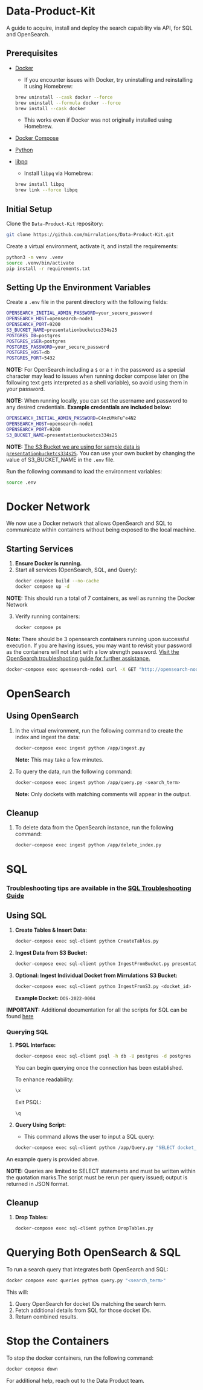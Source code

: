 # Data-Product-Kit
A guide to acquire, install and deploy the search capability via API, for SQL and OpenSearch.

## Prerequisites
- [Docker](https://docs.docker.com/get-docker/)
    * If you encounter issues with Docker, try uninstalling and reinstalling it using Homebrew:
    ```bash
    brew uninstall --cask docker --force
    brew uninstall --formula docker --force
    brew install --cask docker
    ```
    * This works even if Docker was not originally installed using Homebrew.

- [Docker Compose](https://docs.docker.com/compose/install/)
- [Python](https://www.python.org/downloads/)
- [libpq](https://www.postgresql.org/docs/current/libpq.html#:~:text=libpq%20is%20the%20C%20application,the%20results%20of%20these%20queries.)
    - Install `libpq` via Homebrew:
    ```bash
    brew install libpq
    brew link --force libpq
    ```

## Initial Setup

Clone the `Data-Product-Kit` repository:
```bash
git clone https://github.com/mirrulations/Data-Product-Kit.git
```

Create a virtual environment, activate it, and install the requirements:
```bash
python3 -m venv .venv
source .venv/bin/activate
pip install -r requirements.txt
```

## Setting Up the Environment Variables

Create a `.env` file in the parent directory with the following fields:
```bash
OPENSEARCH_INITIAL_ADMIN_PASSWORD=your_secure_password
OPENSEARCH_HOST=opensearch-node1
OPENSEARCH_PORT=9200
S3_BUCKET_NAME=presentationbucketcs334s25
POSTGRES_DB=postgres
POSTGRES_USER=postgres
POSTGRES_PASSWORD=your_secure_password
POSTGRES_HOST=db
POSTGRES_PORT=5432
```
**NOTE:** For OpenSearch including a `$` or a `!` in the password as a special character may lead to issues when running docker compose later on (the following text gets interpreted as a shell variable), so avoid using them in your password.

**NOTE:** When running locally, you can set the username and password to any desired credentials. **Example credentials are included below:**

```bash
OPENSEARCH_INITIAL_ADMIN_PASSWORD=C4nzUMkFu^e4N2
OPENSEARCH_HOST=opensearch-node1
OPENSEARCH_PORT=9200
S3_BUCKET_NAME=presentationbucketcs334s25
```
**NOTE:** <ins>The S3 Bucket we are using for sample data is `presentationbucketcs334s25`</ins>. You can use your own bucket by changing the value of S3_BUCKET_NAME in the `.env` file.

Run the following command to load the environment variables:
```bash
source .env
```

# Docker Network
We now use a Docker network that allows OpenSearch and SQL to communicate within containers without being exposed to the local machine.

## Starting Services

1. **Ensure Docker is running.**
2. Start all services (OpenSearch, SQL, and Query):
   ```bash
   docker compose build --no-cache
   docker compose up -d
   ```
**NOTE:** This should run a total of 7 containers, as well as running the Docker Network 

3. Verify running containers:
   ```bash
   docker compose ps
   ```
**Note:** There should be 3 opensearch containers running upon successful execution. If you are having issues, you may want to revisit your password as the containers will not start with a low strength password. [Visit the OpenSearch troubleshooting guide for further assistance.](opensearch/opensearch_troubleshoot.md)

```bash
docker-compose exec opensearch-node1 curl -X GET "http://opensearch-node1:9200"  
```

# OpenSearch

## Using OpenSearch

1. In the virtual environment, run the following command to create the index and ingest the data:
   ```bash
   docker-compose exec ingest python /app/ingest.py
   ```
   **Note:** This may take a few minutes.

2. To query the data, run the following command:
   ```bash
   docker-compose exec ingest python /app/query.py <search_term>
   ```
   **Note:** Only dockets with matching comments will appear in the output.

## Cleanup

1. To delete data from the OpenSearch instance, run the following command: 
   ```bash
   docker-compose exec ingest python /app/delete_index.py
   ```

# SQL

### **Troubleshooting tips are available in the <u>[SQL Troubleshooting Guide](sql/sql_troubleshoot.md](https://github.com/mirrula**tions/Data-Product-Kit/blob/main/sql/sql_troubleshoot.md))</u>**

## Using SQL

1. **Create Tables & Insert Data:**
   ```bash
   docker-compose exec sql-client python CreateTables.py
   ```

2. **Ingest Data from S3 Bucket:**
   ```bash
   docker-compose exec sql-client python IngestFromBucket.py presentationbucketcs334s25
   ```

3. **Optional: Ingest Individual Docket from Mirrulations S3 Bucket:**
   ```bash
   docker-compose exec sql-client python IngestFromS3.py <docket_id>
   ```
   **Example Docket:** `DOS-2022-0004`

**IMPORTANT:** Additional documentation for all the scripts for SQL can be found [here](sql/syntax.md)

### Querying SQL

1. **PSQL Interface:**
   ```bash
   docker-compose exec sql-client psql -h db -U postgres -d postgres
   ```
    You can begin querying once the connection has been established. 


   To enhance readability:
   ```bash
   \x
   ```
   Exit PSQL:
   ```bash
   \q
   ```

2. **Query Using Script:**
    * This command allows the user to input a SQL query:
   ```bash
   docker-compose exec sql-client python /app/Query.py "SELECT docket_id FROM dockets;"
   ```

 An example query is provided above. 

**NOTE:** Queries are limited to SELECT statements and must be written within the quotation marks.The script must be rerun per query issued; output is returned in JSON format.

## Cleanup

1. **Drop Tables:**
   ```bash
   docker-compose exec sql-client python DropTables.py
   ```

# Querying Both OpenSearch & SQL

To run a search query that integrates both OpenSearch and SQL:
```bash
docker compose exec queries python query.py "<search_term>"
```

This will:
1. Query OpenSearch for docket IDs matching the search term.
2. Fetch additional details from SQL for those docket IDs.
3. Return combined results.

# Stop the Containers
To stop the docker containers, run the following command:
```bash
docker compose down
```

For additional help, reach out to the Data Product team.

